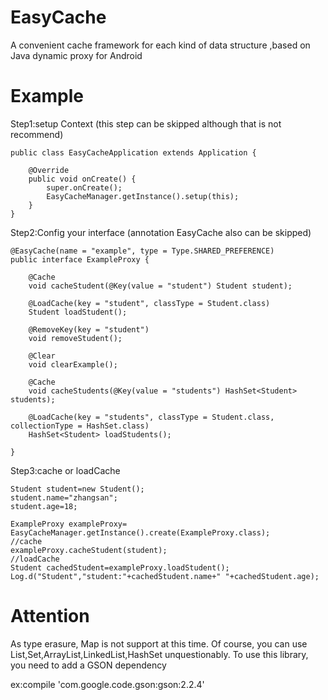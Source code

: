 # EasyCache
A convenient cache framework for each kind of data structure ,based on Java dynamic proxy for Android

# Example
Step1:setup Context (this step can be skipped although that is not recommend)

    public class EasyCacheApplication extends Application {

        @Override
        public void onCreate() {
            super.onCreate();
            EasyCacheManager.getInstance().setup(this);
        }
    }

Step2:Config your interface (annotation EasyCache also can be skipped)

    @EasyCache(name = "example", type = Type.SHARED_PREFERENCE)
    public interface ExampleProxy {

        @Cache
        void cacheStudent(@Key(value = "student") Student student);

        @LoadCache(key = "student", classType = Student.class)
        Student loadStudent();

        @RemoveKey(key = "student")
        void removeStudent();

        @Clear
        void clearExample();

        @Cache
        void cacheStudents(@Key(value = "students") HashSet<Student> students);

        @LoadCache(key = "students", classType = Student.class, collectionType = HashSet.class)
        HashSet<Student> loadStudents();

    }

Step3:cache or loadCache

    Student student=new Student();
    student.name="zhangsan";
    student.age=18;

    ExampleProxy exampleProxy= EasyCacheManager.getInstance().create(ExampleProxy.class);
    //cache
    exampleProxy.cacheStudent(student);
    //loadCache
    Student cachedStudent=exampleProxy.loadStudent();
    Log.d("Student","student:"+cachedStudent.name+" "+cachedStudent.age);

# Attention
As type erasure, Map is not support at this time. Of course, you can use List,Set,ArrayList,LinkedList,HashSet unquestionably.
To use this library, you need to add a GSON dependency

ex:compile 'com.google.code.gson:gson:2.2.4'
